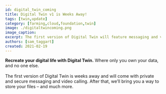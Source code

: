 ```yaml
---
id: digital_twin_coming
title: Digital Twin v1 is Weeks Away!
tags: [twin,update]
category: [farming,cloud,foundation,twin]
image: ./digitaltwincoming.png
image_caption:
excerpt: The first version of Digital Twin will feature messaging and video calling.
authors: [sam_taggart]
created: 2021-02-19
---
```


**Recreate your digital life with Digital Twin.** Where only you own your data, and no one else.
<br/>
<br/>
The first version of Digital Twin is weeks away and will come with private and secure messaging and video calling. After that, we’ll bring you a way to store your files – and much more.
